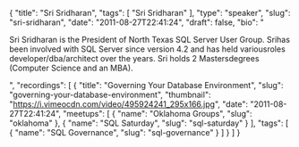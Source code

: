 {
  "title": "Sri Sridharan",
  "tags": [
    "Sri Sridharan"
  ],
  "type": "speaker",
  "slug": "sri-sridharan",
  "date": "2011-08-27T22:41:24",
  "draft": false,
  "bio": "<p>Sri Sridharan is the President of North Texas SQL Server User Group. Srihas been involved with SQL Server since version 4.2 and has held variousroles developer/dba/architect over the years. Sri holds 2 Mastersdegrees (Computer Science and an MBA).</p>",
  "recordings": [
    {
      "title": "Governing Your Database Environment",
      "slug": "governing-your-database-environment",
      "thumbnail": "https://i.vimeocdn.com/video/495924241_295x166.jpg",
      "date": "2011-08-27T22:41:24",
      "meetups": [
        {
          "name": "Oklahoma Groups",
          "slug": "oklahoma"
        },
        {
          "name": "SQL Saturday",
          "slug": "sql-saturday"
        }
      ],
      "tags": [
        {
          "name": "SQL Governance",
          "slug": "sql-governance"
        }
      ]
    }
  ]
}